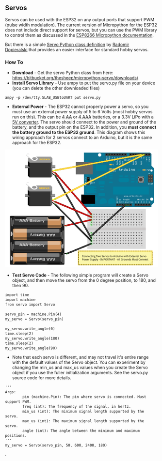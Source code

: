## Servos

Servos can be used with the ESP32 on any output ports that support PWM (pulse width modulation). The current version of Micropython for the ESP32 does not include direct support for servos, but you can use the PWM library to control them as discussed in the [ESP8266 Micropython documentation](https://docs.micropython.org/en/latest/esp8266/esp8266/tutorial/pwm.html#control-a-hobby-servo).

But there is a simple [Servo Python class definition](https://bitbucket.org/thesheep/micropython-servo) by [Radomir Dopieralski](https://bitbucket.org/thesheep/) that provides an easier interface for standard hobby servos.

### How To

-   **Download** - Get the servo Python class from here: <https://bitbucket.org/thesheep/micropython-servo/downloads/>
-   **Install Servo Library** - Use ampy to put the servo.py file on your device (you can delete the other downloaded files)

<!-- -->

    ampy -p /dev/tty.SLAB_USBtoUART put servo.py

-   **External Power** - The ESP32 cannot properly power a servo, so you must use an external power supply of 5 to 6 Volts (most hobby servos run on this). This can be [4 AA](https://www.adafruit.com/product/830) or [4 AAA](https://www.allelectronics.com/item/bh-44/battery-holder-4-aaa-cells/1.html?gclid=CjwKCAjw4sLVBRAlEiwASblR-_0YxFC1F8005xjriXw_vYbQ90sBTLn9MXfIM5p7ppEAEYIWInOkxhoC3_4QAvD_BwE) batteries, or a 3.3V LiPo with a [5V converter](https://www.adafruit.com/product/1903). The servo should connect to the power and ground of the battery, and the output pin on the ESP32. In addition, you **must connect the battery ground to the ESP32 ground**. This diagram shows this wiring approach for 2 servos connect to an Arduino, but it is the same approach for the ESP32.

![servo_connection.png](servo_connection.png)

-   **Test Servo Code** - The following simple program will create a Servo object, and then move the servo from the 0 degree position, to 180, and then 90.

<!-- -->

    import time
    import machine
    from servo import Servo

    servo_pin = machine.Pin(4)
    my_servo = Servo(servo_pin)

    my_servo.write_angle(0)
    time.sleep(2)
    my_servo.write_angle(180)
    time.sleep(2)
    my_servo.write_angle(90)

-   Note that each servo is different, and may not travel it's entire range with the default values of the Servo object. You can experiment by changing the min\_us and max\_us values when you create the Servo object if you use the fuller initialization arguments. See the servo.py source code for more details.

<!-- -->

    '''
    Args:
            pin (machine.Pin): The pin where servo is connected. Must support PWM.
            freq (int): The frequency of the signal, in hertz.
            min_us (int): The minimum signal length supported by the servo.
            max_us (int): The maximum signal length supported by the servo.
            angle (int): The angle between the minimum and maximum positions.
    '''
    my_servo = Servo(servo_pin, 50, 600, 2400, 180)

.

